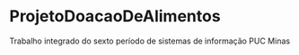 # ProjetoDoacaoDeAlimentos
 Trabalho integrado do sexto período de sistemas de informação PUC Minas
